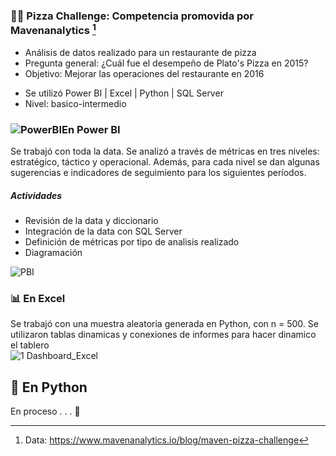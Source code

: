 ### 🍕🍕  Pizza Challenge: Competencia promovida por Mavenanalytics [^1] 

+ Análisis de datos realizado para un restaurante de pizza 
+ Pregunta general: ¿Cuál fue el desempeño de Plato's Pizza en 2015? 
+ Objetivo: Mejorar las operaciones del restaurante en 2016

- Se utilizó  Power BI |  Excel  |  Python |  SQL Server
- Nivel: basico-intermedio


### ![PowerBI](https://user-images.githubusercontent.com/82233779/203394674-b71bd963-8ebe-412a-9b26-dae6af54bf1d.PNG)En Power BI

Se trabajó con toda la data. Se analizó a través de métricas en tres niveles: estratégico, táctico y operacional. Además, para cada nivel se dan algunas sugerencias e indicadores de seguimiento para los siguientes períodos.   

##### Actividades
- Revisión de la data y diccionario
- Integración de la data con SQL Server
- Definición de métricas por tipo de analisis realizado
- Diagramación   

![PBI](https://user-images.githubusercontent.com/82233779/203619328-de08192d-a6db-435e-a570-4244fc1859b4.png)

### 📊 En Excel 

Se trabajó con una muestra aleatoria generada en Python, con n =  500. Se utilizaron tablas dinamicas y conexiones de informes para hacer dinamico el tablero  
![1 Dashboard_Excel](https://user-images.githubusercontent.com/82233779/203609094-27248492-cb8a-410f-babb-51c02e39ded2.PNG)



## 🐍 En Python 

En proceso . . . 🐣




[^1]: Data: https://www.mavenanalytics.io/blog/maven-pizza-challenge 
